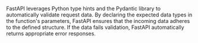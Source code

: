 FastAPI leverages Python type hints and the Pydantic library to automatically validate request data. By declaring the expected data types in the function's parameters, FastAPI ensures that the incoming data adheres to the defined structure. If the data fails validation, FastAPI automatically returns appropriate error responses.
